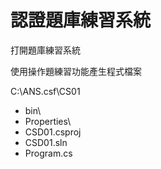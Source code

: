# 認證題庫練習系統

打開題庫練習系統

使用操作題練習功能產生程式檔案

C:\ANS.csf\CS01

* bin\
* Properties\
* CSD01.csproj
* CSD01.sln
* Program.cs
